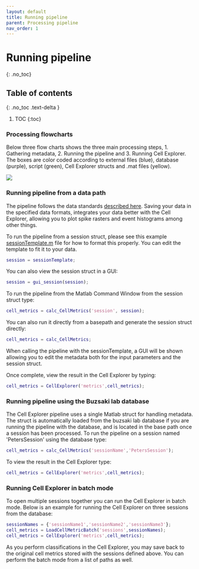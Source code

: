 ```yaml
---
layout: default
title: Running pipeline
parent: Processing pipeline
nav_order: 1
---
```

# Running pipeline
{: .no_toc}
## Table of contents
{: .no_toc .text-delta }

1. TOC
{:toc}

### Processing flowcharts
Below three flow charts shows the three main processing steps, 1. Gathering metadata, 2. Running the pipeline and 3. Running Cell Explorer. The boxes are color coded according to external files (blue), database (purple), script (green), Cell Explorer structs and .mat files (yellow).

![](https://buzsakilab.com/wp/wp-content/uploads/2020/03/FlowchartExample.png)

### Running pipeline from a data path
The pipeline follows the data standards [described here]({{"/datastructure/data-structure-and-format/"|absolute_url}}). Saving your data in the specified data formats, integrates your data better with the Cell Explorer, allowing you to plot spike rasters and event histograms among other things.

To run the pipeline from a session struct, please see this example
[sessionTemplate.m](https://github.com/petersenpeter/Cell-Explorer/blob/master/calc_CellMetrics/sessionTemplate.m) file for how to format this properly. You can edit the template to fit it to your data.
```m
session = sessionTemplate;
```
You can also view the session struct in a GUI:
```m
session = gui_session(session);
```

To run the pipeline from the Matlab Command Window from the session struct type:
```m
cell_metrics = calc_CellMetrics('session', session);
```
You can also run it directly from a basepath and generate the session struct directly:
```m
cell_metrics = calc_CellMetrics;
```
When calling the pipeline with the sessionTemplate, a GUI will be shown allowing you to edit the metadata both for the input parameters and the session struct. 

Once complete, view the result in the Cell Explorer by typing:
```m
cell_metrics = CellExplorer('metrics',cell_metrics);
```

### Running pipeline using the Buzsaki lab database
The Cell Explorer pipeline uses a single Matlab struct for handling metadata. The struct is automatically loaded from the buzsaki lab database if you are running the pipeline with the database, and is located in the base path once a session has been processed. To run the pipeline on a session named 'PetersSession' using the database type:
```m
cell_metrics = calc_CellMetrics('sessionName','PetersSession');
```
To view the result in the Cell Explorer type:
```m
cell_metrics = CellExplorer('metrics',cell_metrics);
```
### Running Cell Explorer in batch mode
To open multiple sessions together you can run the Cell Explorer in batch mode. Below is an example for running the Cell Explorer on three sessions from the database:

```m
sessionNames = {'sessionName1','sessionName2','sessionName3'};
cell_metrics = LoadCellMetricBatch('sessions',sessionNames);
cell_metrics = CellExplorer('metrics',cell_metrics);
```
As you perform classifications in the Cell Explorer, you may save back to the original cell metrics stored with the sessions defined above. You can perform the batch mode from a list of paths as well.
